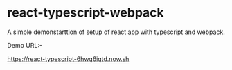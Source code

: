 # react-typescript-webpack

A simple demonstarttion of setup of react app with typescript and webpack.

Demo URL:-

https://react-typescript-6hwq6iqtd.now.sh
